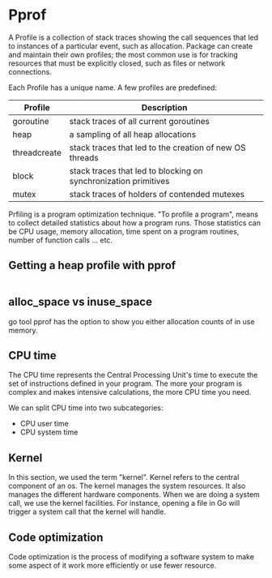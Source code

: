 # Pprof

A Profile is a collection of stack traces showing the call sequences that led to instances of a particular event, such as allocation. Package can create and maintain their own profiles; the most common use is for tracking resources that must be explicitly closed, such as files or network connections.

Each Profile has a unique name. A few profiles are predefined:

|Profile|Description|
|-|-|
|goroutine|stack traces of all current goroutines|
|heap|a sampling of all heap allocations|
|threadcreate|stack traces that led to the creation of new OS threads|
|block|stack traces that led to blocking on synchronization primitives|
|mutex|stack traces of holders of contended mutexes|

Prfiling is a program optimization technique. "To profile a program", means to collect detailed statistics about how a program runs. Those statistics can be CPU usage, memory allocation, time spent on a program routines, number of function calls ... etc.

## Getting a heap profile with pprof

```go
```

## alloc_space vs inuse_space

go tool pprof has the option to show you either allocation counts of in use memory.

## CPU time

The CPU time represents the Central Processing Unit's time to execute the set of instructions defined in your program. The more your program is complex and makes intensive calculations, the more CPU time you need.

We can split CPU time into two subcategories:

- CPU user time
- CPU system time

## Kernel

In this section, we used the term "kernel". Kernel refers to the central component of an os. The kernel manages the system resources. It also manages the different hardware components. When we are doing a system call, we use the kernel facilities. For instance, opening a file in Go will trigger a system call that the kernel will handle.

## Code optimization

Code optimization is the process of modifying a software system to make some aspect of it work more efficiently or use fewer resource.
